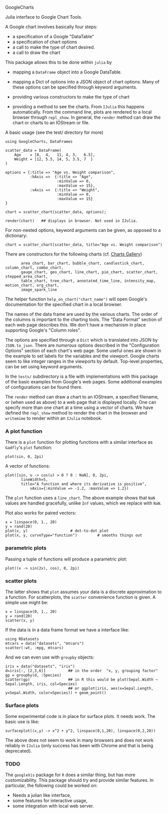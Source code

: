 GoogleCharts

Julia interface to Google Chart Tools.



A Google chart involves basically four steps:

* a specification of a Google "DataTable"
* a specification of chart options
* a call to make the type of chart desired.
* a call to draw the chart

This package allows this to be done within `julia` by

* mapping a `DataFrame` object into a Google DataTable. 

* mapping a Dict of options into a JSON object of chart options. Many
  of these options can be specified through keyword arguments.

* providing various constructors to make the type of chart

* providing a method to see the charts. From `IJulia` this happens
  automatically. From the command line, plots are rendered to a local
  browser through `repl_show`. In general, the `render` method can
  draw the chart or charts to an IOStream or file.

A basic usage (see the test/ directory for more)

```
using GoogleCharts, DataFrames

scatter_data = DataFrame(
    Age    = [8,  4,   11, 4, 3,   6.5],
    Weight = [12, 5.5, 14, 5, 3.5, 7  ]
)

options = {:title => "Age vs. Weight comparison",
           :hAxis =>  {:title => "Age", 
                       :minValue => 0, 
                       :maxValue => 15},	
           :vAxis =>  {:title => "Weight", 
                       :minValue => 0, 
                       :maxValue => 15}
}

chart = scatter_chart(scatter_data, options);

render(chart)   ## displays in browser. Not used in IJulia.
```

For non-nested options, keyword arguments can be given, as opposed to a dictionary:

```
chart = scatter_chart(scatter_data, title="Age vs. Weight comparison")
```



There are constructors for the following charts 
(cf. [Charts Gallery](https://developers.google.com/chart/interactive/docs/gallery))

```
       area_chart, bar_chart, bubble_chart, candlestick_chart, column_chart, combo_chart,
       gauge_chart, geo_chart, line_chart, pie_chart, scatter_chart, stepped_area_chart,
       table_chart, tree_chart, annotated_time_line, intensity_map, motion_chart, org_chart,
       image_spark_line
```

The helper function `help_on_chart("chart_name")`
 will open Google's documentation for the specified chart in a local browser.


The names of the data frame are used by the various charts. The order
of the columns is important to the charting tools. The "Data Format"
section of each web page describes this. We don't have a mechanism in
place supporting Google's "Column roles".

The options are specified through a `Dict` which is translated into
JSON by `JSON.to_json`. There are *numerous* options described in the
"Configuration Options" section of each chart's web page. Some useful
ones are shown in the example to set labels for the variables and the
viewport. Google charts seem to like integer ranges in the viewports
by default.  Top-level properties, can be set using keyword arguments.

In the `tests/` subdirectory is a file with implementations with this
package of the basic examples from Google's web pages. Some additional
examples of configurations can be found there.

The `render` method can draw a chart to an IOStream, a specified
filename, or (when used as above) to a web page that is displayed
locally. One can specify more than one chart at a time using a vector
of charts. We have defined the `repl_show` method to render the chart in
the browser and `writemime` to render within an `IJulia` notebook.

### A plot function

There is a `plot` function for plotting functions with a similar interface as `Gadfly`'s `plot` function:

```
plot(sin, 0, 2pi)
```

A vector of functions:

```
plot([sin, u -> cos(u) > 0 ? 0 : NaN], 0, 2pi, 
	   lineWidth=5, 
	   title="A function and where its derivative is positive",
           vAxis={:minValue => -1.2, :maxValue => 1.2})
```

The `plot` function uses a `line_chart`. The above example shows that 
`NaN` values are handled gracefully, unlike `Inf` values, which we replace with `NaN`.

Plot also works for paired vectors:

```
x = linspace(0, 1., 20)
y = rand(20)
plot(x, y)			         # dot-to-dot plot
plot(x, y, curveType="function")         # smooths things out
```

### parametric plots

Passing a tuple of functions will produce a parametric plot:

```
plot((x -> sin(2x), cos), 0, 2pi)
```

### scatter plots

The latter shows that `plot` assumes your data is a discrete
approximation to a function. For scatterplots, the `scatter`
convenience function is given. A simple use might be:

```
x = linspace(0, 1., 20)
y = rand(20)
scatter(x, y)
```

If the data is in a data frame format we have a interface like:

```
using RDatasets
mtcars = data("datasets", "mtcars")
scatter(:wt, :mpg, mtcars)
```

And we can even use with `groupby` objects:

```
iris = data("datasets", "iris")
d=iris[:, [2,3,6]]          ## in the order  "x, y, grouping factor"
gp = groupby(d, :Species)
scatter(gp)                 ## in R this would be plot(Sepal.Width ~ Sepal.Length, iris, col=Species)
                            ## or ggplot(iris, aes(x=Sepal.Length, y=Sepal.Width, color=Species)) + geom_point()
```


### Surface plots

Some experimental code is in place for surface plots. It needs work. The basic use is like:

```
surfaceplot((x,y) -> x^2 + y^2, linspace(0,1,20), linspace(0,2,20))
```

The above does not seem to work in many browsers and does not work reliably in `IJulia` (only success has been with Chrome and that is being deprecated).


### TODO

The `googleVis` package for `R` does a similar thing, but has more
customizability. This package should try and provide similar
features. In particular, the following could be worked on:

* Needs a julian like interface, 
* some features for interactive usage,
* some integration with local web server. 
